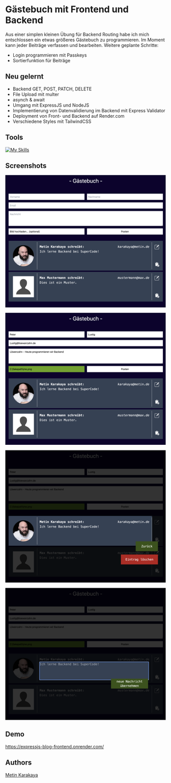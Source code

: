 # Gästebuch mit Frontend und Backend

Aus einer simplen kleinen Übung für Backend Routing habe ich mich entschlossen ein etwas größeres Gästebuch zu programmieren. Im Moment kann jeder Beiträge verfassen und bearbeiten.
Weitere geplante Schritte:

- Login programmieren mit Passkeys
- Sortierfunktion für Beiträge

## Neu gelernt

- Backend GET, POST, PATCH, DELETE
- File Upload mit multer
- asynch & await
- Umgang mit ExpressJS und NodeJS
- Implementierung von Datenvalidierung im Backend mit Express Validator
- Deployment von Front- und Backend auf Render.com
- Verschiedene Styles mit TailwindCSS

## Tools

[![My Skills](https://skillicons.dev/icons?i=js,react,vite,nodejs,express,html,css,tailwind,git,github,vscode)](https://skillicons.dev)

## Screenshots

![App Screenshot](./frontend/src/assets/images/screenshot1.png)

![App Screenshot](./frontend/src/assets/images/screenshot2.png)

![App Screenshot](./frontend/src/assets/images/screenshot3.png)

![App Screenshot](./frontend/src/assets/images/screenshot4.png)

## Demo

https://expressjs-blog-frontend.onrender.com/

## Authors

[Metin Karakaya](https://github.com/KarakayaMetin8787)
